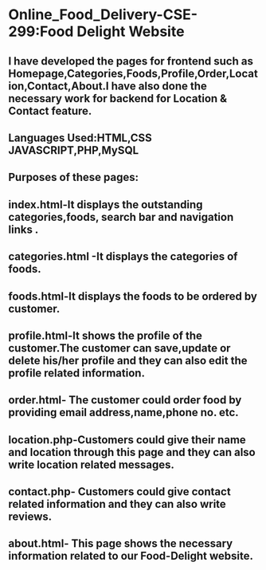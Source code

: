 # Online_Food_Delivery-CSE-299:Food Delight Website

##  I have developed the pages for frontend such as Homepage,Categories,Foods,Profile,Order,Location,Contact,About.I have also done the necessary work for backend for Location & Contact feature.

## Languages Used:HTML,CSS JAVASCRIPT,PHP,MySQL

## Purposes of these pages:
## index.html-It displays the outstanding categories,foods, search bar and navigation links .
## categories.html -It displays the categories of foods.
## foods.html-It displays the foods to be ordered by customer.
## profile.html-It shows the profile of the customer.The customer can save,update or delete his/her profile and they can also edit the profile related information.
## order.html- The customer could order food by providing email address,name,phone no. etc.
## location.php-Customers could give their name and location through this page and they can also write location related messages.
## contact.php- Customers could give contact related information and they can also write reviews. 
## about.html- This page shows the necessary information related to our Food-Delight website.



 
